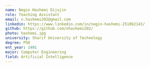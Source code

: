 ```yaml
---
name: Negin Hashemi Dijujin
role: Teaching Assistant
email: n.hashemi202@gmail.com
linkedin: https://www.linkedin.com/in/negin-hashemi-2510b2143/
github: https://github.com/nhashemi202/
photo: hashemi.jpg
university: Sharif University of Technology
degree: PhD
ent_year: 1401
major: Computer Engineering
field: Artificial Intelligence
---
```

